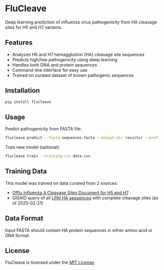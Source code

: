 # FluCleave

Deep learning prediction of influenza virus pathogenicity from HA cleavage sites for H5 and H7 variants.

## Features

-   Analyzes H5 and H7 hemagglutinin (HA) cleavage site sequences
-   Predicts high/low pathogenicity using deep learning
-   Handles both DNA and protein sequences
-   Command-line interface for easy use
-   Trained on curated dataset of known pathogenic sequences

## Installation

```bash
pip install flucleave
```

## Usage

Predict pathogenicity from FASTA file:

```bash
flucleave predict --fasta sequences.fasta --output-dir results/ --prefix sample_name
```

Train new model (optional):

```bash
flucleave train --training-csv data.csv
```

## Training Data

This model was trained on data curated from 2 sources:

-   [Offlu Influenza A Cleavage Sites Document for H5 and H7](https://www.offlu.org/wp-content/uploads/2022/01/Influenza-A-Cleavage-Sites-Final-04-01-2022.pdf)
-   GISAID query of all [LPAI HA sequences](./flucleave/data/train/LPAI_HA_GISAID_20240221.fasta.gz) with complete cleavage sites (as of 2025-02-21)

## Data Format

Input FASTA should contain HA protein sequences in either amino acid or DNA format.

## License

FluCleave is licensed under the [MIT License](LICENSE).
